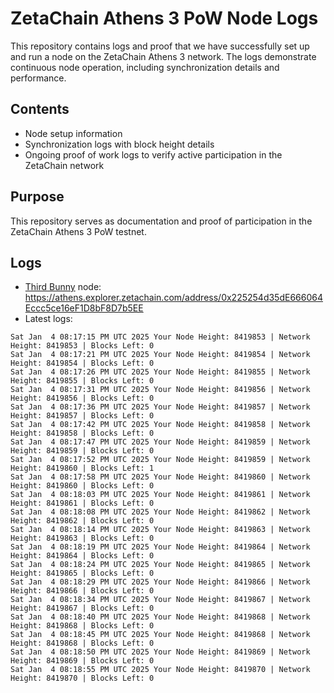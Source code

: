 # ZetaChain Athens 3 PoW Node Logs
This repository contains logs and proof that we have successfully set up and run a node on the ZetaChain Athens 3 network. The logs demonstrate continuous node operation, including synchronization details and performance.

## Contents
- Node setup information
- Synchronization logs with block height details
- Ongoing proof of work logs to verify active participation in the ZetaChain network

## Purpose
This repository serves as documentation and proof of participation in the ZetaChain Athens 3 PoW testnet.

## Logs

- [Third Bunny](https://thirdbunny.xyz/) node: https://athens.explorer.zetachain.com/address/0x225254d35dE666064Eccc5ce16eF1D8bF8D7b5EE
- Latest logs:
```
Sat Jan  4 08:17:15 PM UTC 2025 Your Node Height: 8419853 | Network Height: 8419853 | Blocks Left: 0
Sat Jan  4 08:17:21 PM UTC 2025 Your Node Height: 8419854 | Network Height: 8419854 | Blocks Left: 0
Sat Jan  4 08:17:26 PM UTC 2025 Your Node Height: 8419855 | Network Height: 8419855 | Blocks Left: 0
Sat Jan  4 08:17:31 PM UTC 2025 Your Node Height: 8419856 | Network Height: 8419856 | Blocks Left: 0
Sat Jan  4 08:17:36 PM UTC 2025 Your Node Height: 8419857 | Network Height: 8419857 | Blocks Left: 0
Sat Jan  4 08:17:42 PM UTC 2025 Your Node Height: 8419858 | Network Height: 8419858 | Blocks Left: 0
Sat Jan  4 08:17:47 PM UTC 2025 Your Node Height: 8419859 | Network Height: 8419859 | Blocks Left: 0
Sat Jan  4 08:17:52 PM UTC 2025 Your Node Height: 8419859 | Network Height: 8419860 | Blocks Left: 1
Sat Jan  4 08:17:58 PM UTC 2025 Your Node Height: 8419860 | Network Height: 8419860 | Blocks Left: 0
Sat Jan  4 08:18:03 PM UTC 2025 Your Node Height: 8419861 | Network Height: 8419861 | Blocks Left: 0
Sat Jan  4 08:18:08 PM UTC 2025 Your Node Height: 8419862 | Network Height: 8419862 | Blocks Left: 0
Sat Jan  4 08:18:14 PM UTC 2025 Your Node Height: 8419863 | Network Height: 8419863 | Blocks Left: 0
Sat Jan  4 08:18:19 PM UTC 2025 Your Node Height: 8419864 | Network Height: 8419864 | Blocks Left: 0
Sat Jan  4 08:18:24 PM UTC 2025 Your Node Height: 8419865 | Network Height: 8419865 | Blocks Left: 0
Sat Jan  4 08:18:29 PM UTC 2025 Your Node Height: 8419866 | Network Height: 8419866 | Blocks Left: 0
Sat Jan  4 08:18:34 PM UTC 2025 Your Node Height: 8419867 | Network Height: 8419867 | Blocks Left: 0
Sat Jan  4 08:18:40 PM UTC 2025 Your Node Height: 8419868 | Network Height: 8419868 | Blocks Left: 0
Sat Jan  4 08:18:45 PM UTC 2025 Your Node Height: 8419868 | Network Height: 8419868 | Blocks Left: 0
Sat Jan  4 08:18:50 PM UTC 2025 Your Node Height: 8419869 | Network Height: 8419869 | Blocks Left: 0
Sat Jan  4 08:18:55 PM UTC 2025 Your Node Height: 8419870 | Network Height: 8419870 | Blocks Left: 0
```

